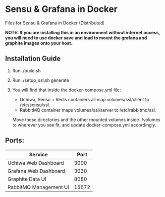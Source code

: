 # Sensu &amp; Grafana in Docker
Files for Sensu &amp; Grafana in Docker (Distributed)

**NOTE: If you are installing this in an environment without internet access, you will need to use docker save and load to mount the grafana and graphite images onto your host.**

## Installation Guide
1. Run ./build.sh
2. Run ./setup_ssl.sh generate
3. You will find that inside the docker-compose.yml file:
   - Uchiwa, Sensu + Redis containers all map volumes/ssl/client to /etc/sensu/ssl.
   - RabbitMQ container maps volumes/ssl/server to /etc/rabbitmq/ssl.

   Move these directories and the other mounted volumes inside ./volumes to wherever you see fit, and update docker-compose.yml accordingly.

## Ports:

| Service                | Port  |
| ---------------------- | ----- |
| Uchiwa Web Dashboard   | 3000  |
| Grafana Web Dashboard  | 3030  |
| Graphite Data UI       | 8080  |
| RabbitMQ Management UI | 15672 |

